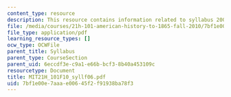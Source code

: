 ```yaml
---
content_type: resource
description: This resource contains information related to syllabus 2006.
file: /media/courses/21h-101-american-history-to-1865-fall-2010/7bf1e00e7aaae00645f2f91938ba78f3_MIT21H_101F10_syllf06.pdf
file_type: application/pdf
learning_resource_types: []
ocw_type: OCWFile
parent_title: Syllabus
parent_type: CourseSection
parent_uid: 6eccdf3e-c9a1-e66b-bcf3-8b40a453109c
resourcetype: Document
title: MIT21H_101F10_syllf06.pdf
uid: 7bf1e00e-7aaa-e006-45f2-f91938ba78f3
---
```

